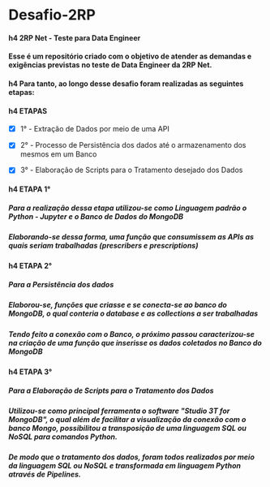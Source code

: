 # Desafio-2RP
#### h4 2RP Net - Teste para Data Engineer


#### Esse é um repositório criado com o objetivo de atender as demandas e exigências previstas no teste de Data Engineer da 2RP Net. ####
#### h4 Para tanto, ao longo desse desafio foram realizadas as seguintes etapas:

#### h4 ETAPAS
- [x] 1° - Extração de Dados por meio de uma API
- [x] 2° - Processo de Persistência dos dados até o armazenamento dos mesmos em um Banco
- [x] 3° - Elaboração de Scripts para o Tratamento desejado dos Dados


#### h4 ETAPA 1°
##### Para a realização dessa etapa utilizou-se como Linguagem padrão o Python - Jupyter e o Banco de Dados do MongoDB
##### Elaborando-se dessa forma, uma função que consumissem as APIs as quais seriam trabalhadas (prescribers e prescriptions)

#### h4 ETAPA 2°
##### Para a Persistência dos dados 
##### Elaborou-se, funções que criasse e se conecta-se ao banco do MongoDB, o qual conteria o database e as collections a ser trabalhadas
##### Tendo feito a conexão com o Banco, o próximo passou caracterizou-se na criação de uma função que inserisse os dados coletados no Banco do MongoDB

#### h4 ETAPA 3°
##### Para a Elaboração de Scripts para o Tratamento dos Dados
##### Utilizou-se como principal ferramenta o software "Studio 3T for MongoDB", o qual além de facilitar a visualização da conexão com o banco Mongo, possibilitou a transposição de uma linguagem SQL ou NoSQL para comandos Python.
##### De modo que o tratamento dos dados, foram todos realizados por meio da linguagem SQL ou NoSQL e transformada em linguagem Python através de Pipelines. 


